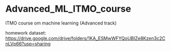 # Advanced_ML_ITMO_course
ITMO course om machine learning (Advanced track)

homework dataset: https://drive.google.com/drive/folders/1KA_ESMwWFYQoUBIZe8Kzen3c2CnLVp66?usp=sharing
